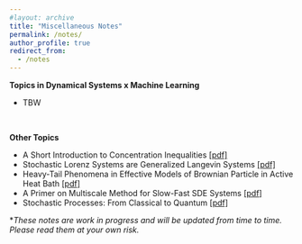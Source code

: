 ```yaml
---
#layout: archive
title: "Miscellaneous Notes"
permalink: /notes/
author_profile: true
redirect_from:
  - /notes
---
```


**Topics in Dynamical Systems x Machine Learning**
- TBW 

<br>

**Other Topics**
- A Short Introduction to Concentration Inequalities [[pdf]](https://github.com/shoelim/shoelim.github.io/blob/master/notes/An_Introduction_to_Concentration_Inequalities.pdf) 
- Stochastic Lorenz Systems are Generalized Langevin Systems [[pdf]](https://github.com/shoelim/shoelim.github.io/blob/master/notes/From_Lorenz_to_Langevin.pdf)
- Heavy-Tail Phenomena in Effective Models of Brownian Particle in Active Heat Bath [[pdf]](https://github.com/shoelim/shoelim.github.io/blob/master/notes/Heavy_Tail_Phenomena_in_Effective_Models_of_Brownian_Particle_in_Active_Heat_Bath.pdf)
- A Primer on Multiscale Method for Slow-Fast SDE Systems [[pdf]](https://github.com/shoelim/shoelim.github.io/blob/master/notes/Multiscale_Methods.pdf)
- Stochastic Processes: From Classical to Quantum [[pdf]](https://github.com/shoelim/shoelim.github.io/blob/master/notes/Stochastic_Processes_From_Classical_to_Quantum.pdf)


*<i>These notes are work in progress and will be updated from time to time. Please read them at your own risk.</i>
